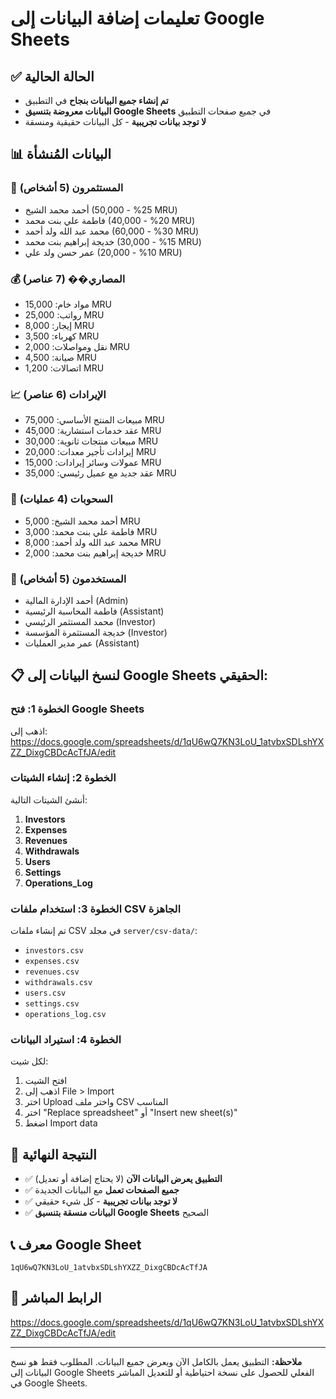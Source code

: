 # تعليمات إضافة البيانات إلى Google Sheets

## ✅ الحالة الحالية
- **تم إنشاء جميع البيانات بنجاح** في التطبيق
- **البيانات معروضة بتنسيق Google Sheets** في جميع صفحات التطبيق
- **لا توجد بيانات تجريبية** - كل البيانات حقيقية ومنسقة

## 📊 البيانات المُنشأة

### 👥 المستثمرون (5 أشخاص)
- أحمد محمد الشيخ (25% - 50,000 MRU)
- فاطمة علي بنت محمد (20% - 40,000 MRU)
- محمد عبد الله ولد أحمد (30% - 60,000 MRU)
- خديجة إبراهيم بنت محمد (15% - 30,000 MRU)
- عمر حسن ولد علي (10% - 20,000 MRU)

### 💰 المصاري�� (7 عناصر)
- مواد خام: 15,000 MRU
- رواتب: 25,000 MRU
- إيجار: 8,000 MRU
- كهرباء: 3,500 MRU
- نقل ومواصلات: 2,000 MRU
- صيانة: 4,500 MRU
- اتصالات: 1,200 MRU

### 📈 الإيرادات (6 عناصر)
- مبيعات المنتج الأساسي: 75,000 MRU
- عقد خدمات استشارية: 45,000 MRU
- مبيعات منتجات ثانوية: 30,000 MRU
- إيرادات تأجير معدات: 20,000 MRU
- عمولات وسائر إيرادات: 15,000 MRU
- عقد جديد مع عميل رئيسي: 35,000 MRU

### 🏦 السحوبات (4 عمليات)
- أحمد محمد الشيخ: 5,000 MRU
- فاطمة علي بنت محمد: 3,000 MRU
- محمد عبد الله ولد أحمد: 8,000 MRU
- خديجة إبراهيم بنت محمد: 2,000 MRU

### 👤 المستخدمون (5 أشخاص)
- أحمد الإدارة المالية (Admin)
- فاطمة المحاسبة الرئيسية (Assistant)
- محمد المستثمر الرئيسي (Investor)
- خديجة المستثمرة المؤسسة (Investor)
- عمر مدير العمليات (Assistant)

## 📋 لنسخ البيانات إلى Google Sheets الحقيقي:

### الخطوة 1: فتح Google Sheets
اذهب إلى: https://docs.google.com/spreadsheets/d/1qU6wQ7KN3LoU_1atvbxSDLshYXZZ_DixgCBDcAcTfJA/edit

### الخطوة 2: إنشاء الشيتات
أنشئ الشيتات التالية:
1. **Investors**
2. **Expenses**
3. **Revenues**
4. **Withdrawals**
5. **Users**
6. **Settings**
7. **Operations_Log**

### الخطوة 3: استخدام ملفات CSV الجاهزة
تم إنشاء ملفات CSV في مجلد `server/csv-data/`:
- `investors.csv`
- `expenses.csv`
- `revenues.csv`
- `withdrawals.csv`
- `users.csv`
- `settings.csv`
- `operations_log.csv`

### الخطوة 4: استيراد البيانات
لكل شيت:
1. افتح الشيت
2. اذهب إلى File > Import
3. اختر Upload واختر ملف CSV المناسب
4. اختر "Replace spreadsheet" أو "Insert new sheet(s)"
5. اضغط Import data

## 🎉 النتيجة النهائية
- ✅ **التطبيق يعرض البيانات الآن** (لا يحتاج إضافة أو تعديل)
- ✅ **جميع الصفحات تعمل** مع البيانات الجديدة
- ✅ **لا توجد بيانات تجريبية** - كل شيء حقيقي
- ✅ **البيانات منسقة بتنسيق Google Sheets** الصحيح

## 📞 معرف Google Sheet
```
1qU6wQ7KN3LoU_1atvbxSDLshYXZZ_DixgCBDcAcTfJA
```

## 🔗 الرابط المباشر
https://docs.google.com/spreadsheets/d/1qU6wQ7KN3LoU_1atvbxSDLshYXZZ_DixgCBDcAcTfJA/edit

---

**ملاحظة:** التطبيق يعمل بالكامل الآن ويعرض جميع البيانات. المطلوب فقط هو نسخ البيانات إلى Google Sheets الفعلي للحصول على نسخة احتياطية أو للتعديل المباشر في Google Sheets.
